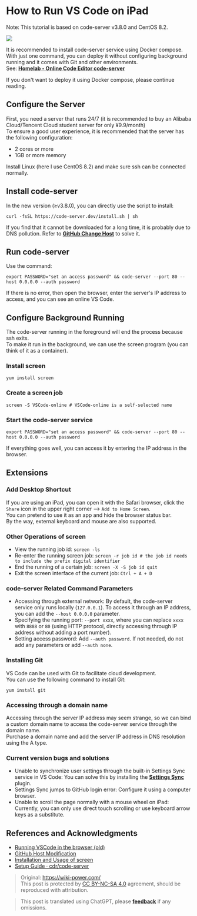 # How to Run VS Code on iPad

Note: This tutorial is based on code-server v3.8.0 and CentOS 8.2.

![](https://wiki-media-1253965369.cos.ap-guangzhou.myqcloud.com/img/20201221140748.jpg)

It is recommended to install code-server service using Docker compose.  
With just one command, you can deploy it without configuring background running and it comes with Git and other environments.  
See: [**Homelab - Online Code Editor code-server**](https://wiki-power.com/en/Homelab-%E5%9C%A8%E7%BA%BF%E4%BB%A3%E7%A0%81%E7%BC%96%E8%BE%91%E5%99%A8code-server)

If you don't want to deploy it using Docker compose, please continue reading.

## Configure the Server

First, you need a server that runs 24/7 (it is recommended to buy an Alibaba Cloud/Tencent Cloud student server for only ¥9.9/month)  
To ensure a good user experience, it is recommended that the server has the following configuration:

- 2 cores or more
- 1GB or more memory

Install Linux (here I use CentOS 8.2) and make sure ssh can be connected normally.

## Install code-server

In the new version (≥v3.8.0), you can directly use the script to install:

```shell
curl -fsSL https://code-server.dev/install.sh | sh
```

If you find that it cannot be downloaded for a long time, it is probably due to DNS pollution. Refer to [**GitHub Change Host**](https://wiki-power.com/en/GitHub改Host) to solve it.

## Run code-server

Use the command:

```shell
export PASSWORD="set an access password" && code-server --port 80 --host 0.0.0.0 --auth password
```

If there is no error, then open the browser, enter the server's IP address to access, and you can see an online VS Code.

## Configure Background Running

The code-server running in the foreground will end the process because ssh exits.  
To make it run in the background, we can use the screen program (you can think of it as a container).

### Install screen

```shell
yum install screen
```

### Create a screen job

```shell
screen -S VSCode-online # VSCode-online is a self-selected name
```

### Start the code-server service

```shell
export PASSWORD="set an access password" && code-server --port 80 --host 0.0.0.0 --auth password
```

If everything goes well, you can access it by entering the IP address in the browser.

## Extensions

### Add Desktop Shortcut

If you are using an iPad, you can open it with the Safari browser, click the `Share` icon in the upper right corner --> `Add to Home Screen`.  
You can pretend to use it as an app and hide the browser status bar.  
By the way, external keyboard and mouse are also supported.

### Other Operations of screen

- View the running job id: `screen -ls`
- Re-enter the running screen job: `screen -r job id # the job id needs to include the prefix digital identifier`
- End the running of a certain job: `screen -X -S job id quit`
- Exit the screen interface of the current job: `Ctrl + A + D`

### code-server Related Command Parameters

- Accessing through external network: By default, the code-server service only runs locally (`127.0.0.1`). To access it through an IP address, you can add the `--host 0.0.0.0` parameter.
- Specifying the running port: `--port xxxx`, where you can replace `xxxx` with `8888` or `80` (using HTTP protocol, directly accessing through IP address without adding a port number).
- Setting access password: Add `--auth password`. If not needed, do not add any parameters or add `--auth none`.

### Installing Git

VS Code can be used with Git to facilitate cloud development.  
You can use the following command to install Git:

```shell
yum install git
```

### Accessing through a domain name

Accessing through the server IP address may seem strange, so we can bind a custom domain name to access the code-server service through the domain name.  
Purchase a domain name and add the server IP address in DNS resolution using the A type.

### Current version bugs and solutions

- Unable to synchronize user settings through the built-in Settings Sync service in VS Code: You can solve this by installing the [**Settings Sync**](https://marketplace.visualstudio.com/items?itemName=Shan.code-settings-sync) plugin.
- Settings Sync jumps to GitHub login error: Configure it using a computer browser.
- Unable to scroll the page normally with a mouse wheel on iPad: Currently, you can only use direct touch scrolling or use keyboard arrow keys as a substitute.

## References and Acknowledgments

- [Running VSCode in the browser (old)](https://wiki-power.com/en/在浏览器上运行VSCode（旧）)
- [GitHub Host Modification](https://wiki-power.com/en/GitHub改Host)
- [Installation and Usage of screen](https://www.jianshu.com/p/420569381e74)
- [Setup Guide · cdr/code-server](https://github.com/cdr/code-server/blob/v3.8.0/doc/guide.md)

> Original: <https://wiki-power.com/>  
> This post is protected by [CC BY-NC-SA 4.0](https://creativecommons.org/licenses/by/4.0/deed.en) agreement, should be reproduced with attribution.

> This post is translated using ChatGPT, please [**feedback**](https://github.com/linyuxuanlin/Wiki_MkDocs/issues/new) if any omissions.

